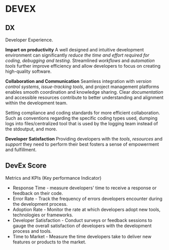 # DEVEX

## DX
Developer Experience. 

**Impart on productivity**
A well designed and intuitive development environment can significantly *reduce the time and effort required for coding, debugging and testing*.
Streamlined *workflows* and *automation tools* further improve efficiency and allow developers to focus on creating high-quality software.

**Collaboration and Communication**
Seamless integration with *version control systems*, *issue-tracking tools*, and project management platforms enables smooth coordination and knowledge sharing.
Clear *documentation* and accessible resources contribute to better understanding and alignment within the development team.

Setting compliance and coding standards for more efficient collaboration. Such as conventions regarding the specific coding types used, dumping logs into files/centralized tool that is used by the logging team instead of the stdoutput, and more. 

**Developer Satisfaction**
Providing developers with the *tools*, *resources* and *support* they need to perform their best fosters a sense of empowerment and fulfillment. 

## DevEx Score
Metrics and KPIs (Key performance Indicator)
- Response Time - measure developers' time to receive a response or feedback on their code.
- Error Rate - Track the frequency of errors developers encounter during the development process.
- Adoption Rate - Monitor the rate at which developers adopt new tools, technologies or frameworks.
- Developer Satisfaction - Conduct surveys or feedback sessions to gauge the overall satisfaction of developers with the development process and tools.
- Time to Market - Measure the time developers take to deliver new features or products to the market. 

